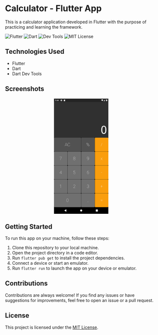 
# Calculator - Flutter App

This is a calculator application developed in Flutter with the purpose of practicing and learning the framework.

<p>
  <img src="https://img.shields.io/badge/Flutter-3.3.10-blue" alt="Flutter" />
  <img src="https://img.shields.io/badge/Dart-2.18.6-blue" alt="Dart" />
  <img src="https://img.shields.io/badge/Dart%20Dev%20Tools-2.15.0-blue" alt="Dev Tools" />
  <img src="https://img.shields.io/github/license/faamaral/simple-calc.svg" alt="MIT License" />
  <!-- <img src="https://img.shields.io/github/forks/faamaral/chatflare.svg" alt="Forks" /> -->
</p>

## Technologies Used

- Flutter
- Dart
- Dart Dev Tools

## Screenshots


<div style="display:flex; flex-direction: row; justify-content: space-evenly; margin-top: 20px;">
    <img src="docs/screenshots/home.png" alt="Home Screen" width="180">
</div>

## Getting Started

To run this app on your machine, follow these steps:

1. Clone this repository to your local machine.
2. Open the project directory in a code editor.
3. Run `flutter pub get` to install the project dependencies.
4. Connect a device or start an emulator.
5. Run `flutter run` to launch the app on your device or emulator.

## Contributions

Contributions are always welcome! If you find any issues or have suggestions for improvements, feel free to open an issue or a pull request.

## License

This project is licensed under the [MIT License](LICENSE).